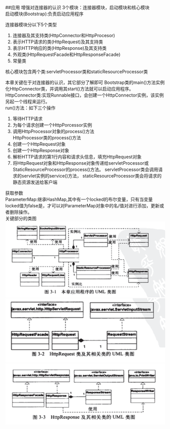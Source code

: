 ##应用  增强对连接器的认识
3个模块：连接器模块，启动模块和核心模块  
启动模块(Bootstrap):负责启动应用程序  

连接器模块分以下5个类型  
1. 连接器及其支持类(HttpConnector和HttpProcesor)  
2. 表示HTTP请求的类(HttpRequest)及其支持类  
3. 表示HTTP响应的类(HttpResponse)及其支持类  
4. 外观类(HttpRequestFacade和HttpResponseFacade)  
5. 常量类  

核心模块包含两个类:servletProcessor类和staticResourceProcessor类
> 
本章关键在于对连接器的认识，其它部分了解即可
Bootstrap类的main()方法实例化HttpConnector类，并调用其start()方法就可以启动应用程序。  
HttpConnector类:实现Runnable接口，会创建一个HttpConnector实例，该实例另起一个线程来运行。  
run()方法：如下三个操作  
1. 等待HTTP请求  
2. 为每个请求创建一个HttpPorcessor实例  
3. 调用HttpProcessor对象的process()方法  
HttpProcessor类的process()方法  
1. 创建一个HttpRequest对象  
2. 创建一个HttpResponse对象  
3. 解析HTTP请求的第1行内容和请求头信息，填充HttpRequest对象  
4. 将HttpRequest对象和HttpResponse对象传递给servletProcessor或
StaticResourceProcessor的process()方法。
servletProcessor类会调用请求的servlet实例的service()方法，
staticResourceProcessor类会将请求的静态资源发送给客户端

获取参数  
ParameterMap:继承HashMap,其中有一个locked的布尔变量，只有当变量locked值为false是，才可以对ParameterMap对象中的名/值对进行添加，更新或者删除操作。  
关键部分的类图
![alt](https://github.com/AronGuan/Tomcat/blob/master/images/3-1.png)    
![alt](https://github.com/AronGuan/Tomcat/blob/master/images/3-2.png) 
![alt](https://github.com/AronGuan/Tomcat/blob/master/images/3-3.png) 
